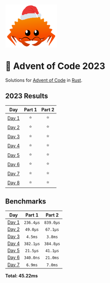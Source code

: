 <img src="./.assets/christmas_ferris.png" width="164">

# 🎄 Advent of Code 2023

Solutions for [Advent of Code](https://adventofcode.com/) in [Rust](https://www.rust-lang.org/).

<!--- advent_readme_stars table --->
## 2023 Results

| Day | Part 1 | Part 2 |
| :---: | :---: | :---: |
| [Day 1](https://adventofcode.com/2023/day/1) | ⭐ | ⭐ |
| [Day 2](https://adventofcode.com/2023/day/2) | ⭐ | ⭐ |
| [Day 3](https://adventofcode.com/2023/day/3) | ⭐ | ⭐ |
| [Day 4](https://adventofcode.com/2023/day/4) | ⭐ | ⭐ |
| [Day 5](https://adventofcode.com/2023/day/5) | ⭐ | ⭐ |
| [Day 6](https://adventofcode.com/2023/day/6) | ⭐ | ⭐ |
| [Day 7](https://adventofcode.com/2023/day/7) | ⭐ | ⭐ |
| [Day 8](https://adventofcode.com/2023/day/8) | ⭐ | ⭐ |
<!--- advent_readme_stars table --->

<!--- benchmarking table --->
## Benchmarks

| Day | Part 1 | Part 2 |
| :---: | :---: | :---:  |
| [Day 1](./src/bin/01.rs) | `236.4µs` | `839.0µs` |
| [Day 2](./src/bin/02.rs) | `49.0µs` | `67.1µs` |
| [Day 3](./src/bin/03.rs) | `4.5ms` | `3.8ms` |
| [Day 4](./src/bin/04.rs) | `382.1µs` | `384.8µs` |
| [Day 5](./src/bin/05.rs) | `21.5µs` | `41.1µs` |
| [Day 6](./src/bin/06.rs) | `340.0ns` | `21.0ms` |
| [Day 7](./src/bin/07.rs) | `6.9ms` | `7.0ms` |

**Total: 45.22ms**
<!--- benchmarking table --->
